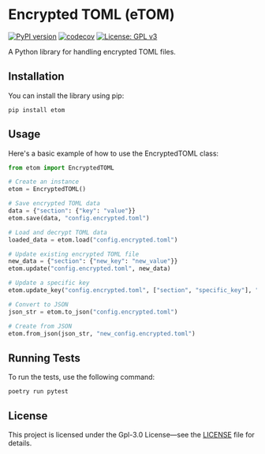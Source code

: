 # Encrypted TOML (eTOM)

[![PyPI version](https://badge.fury.io/py/etom.svg)](https://badge.fury.io/py/etom)
[![codecov](https://codecov.io/gh/andrewp-as-is/etom/branch/master/graph/badge.svg)](https://codecov.io/gh/andrewp-as-is/etom)
[![License: GPL v3](https://img.shields.io/badge/License-GPLv3-blue.svg)](https://www.gnu.org/licenses/gpl-3.0)

A Python library for handling encrypted TOML files.

## Installation

You can install the library using pip:

```
pip install etom
```

## Usage

Here's a basic example of how to use the EncryptedTOML class:

```python
from etom import EncryptedTOML

# Create an instance
etom = EncryptedTOML()

# Save encrypted TOML data
data = {"section": {"key": "value"}}
etom.save(data, "config.encrypted.toml")

# Load and decrypt TOML data
loaded_data = etom.load("config.encrypted.toml")

# Update existing encrypted TOML file
new_data = {"section": {"new_key": "new_value"}}
etom.update("config.encrypted.toml", new_data)

# Update a specific key
etom.update_key("config.encrypted.toml", ["section", "specific_key"], "specific_value")

# Convert to JSON
json_str = etom.to_json("config.encrypted.toml")

# Create from JSON
etom.from_json(json_str, "new_config.encrypted.toml")
```

## Running Tests

To run the tests, use the following command:

```
poetry run pytest
```

## License

This project is licensed under the Gpl-3.0 License—see the [LICENSE](LICENSE) file for details.
